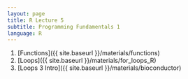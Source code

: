 ```yaml
---
layout: page
title: R Lecture 5
subtitle: Programming Fundamentals 1
language: R
---
```


1. [Functions]({{ site.baseurl }}/materials/functions)
2. [Loops]({{ site.baseurl }}/materials/for_loops_R)
3. [Loops 3 Intro]({{ site.baseurl }}/materials/bioconductor)

